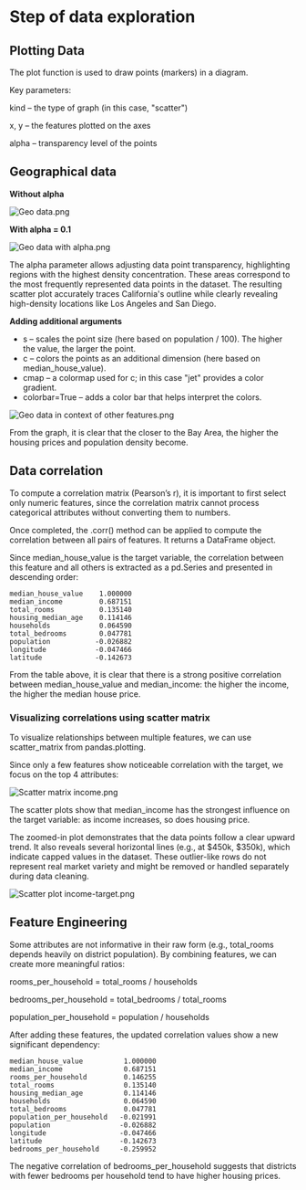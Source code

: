 # Step of data exploration

## Plotting Data

The plot function is used to draw points (markers) in a diagram.

Key parameters:

kind – the type of graph (in this case, "scatter")

x, y – the features plotted on the axes

alpha – transparency level of the points 

## Geographical data

**Without alpha**

![Geo data.png](../assets/chapter_1/geographical_data.png)

**With alpha = 0.1**

![Geo data with alpha.png](../assets/chapter_1/geo_data_alpha.png)

The alpha parameter allows adjusting data point transparency, 
highlighting regions with the highest density concentration. 
These areas correspond to the most frequently represented 
data points in the dataset. The resulting scatter plot accurately 
traces California's outline while clearly revealing high-density 
locations like Los Angeles and San Diego.

**Adding additional arguments**

* s – scales the point size (here based on population / 100). The higher the value, the larger the point.
* c – colors the points as an additional dimension (here based on median_house_value).
* cmap – a colormap used for c; in this case "jet" provides a color gradient.
* colorbar=True – adds a color bar that helps interpret the colors.

![Geo data in context of other features.png](../assets/chapter_1/geo_data_with_features.png)

From the graph, it is clear that the closer to the Bay Area, the higher the housing prices and population density become.


## Data correlation

To compute a correlation matrix (Pearson’s r), it is important to first select only numeric features, 
since the correlation matrix cannot process categorical attributes without converting them to numbers.

Once completed, the .corr() method can be applied to compute the correlation between all pairs of features.
It returns a DataFrame object.

Since median_house_value is the target variable, the correlation between this feature and all 
others is extracted as a pd.Series and presented in descending order:

```
median_house_value    1.000000
median_income         0.687151
total_rooms           0.135140
housing_median_age    0.114146
households            0.064590
total_bedrooms        0.047781
population           -0.026882
longitude            -0.047466
latitude             -0.142673
```

From the table above, it is clear that there is a strong positive correlation between 
median_house_value and median_income: the higher the income, the higher the median house price.

### Visualizing correlations using scatter matrix

To visualize relationships between multiple features, we can use scatter_matrix from pandas.plotting.

Since only a few features show noticeable correlation with the target, we focus on the top 4 attributes:

![Scatter matrix income.png](../assets/chapter_1/scatter_matrix_income.png)

The scatter plots show that median_income has the strongest influence on the target variable:
as income increases, so does housing price.

The zoomed-in plot demonstrates that the data points follow a clear upward trend.
It also reveals several horizontal lines (e.g., at $450k, $350k), which indicate capped values in the dataset.
These outlier-like rows do not represent real market variety 
and might be removed or handled separately during data cleaning.

![Scatter plot income-target.png](../assets/chapter_1/scatter_plot_income_target.png)

## Feature Engineering

Some attributes are not informative in their raw form (e.g., total_rooms depends heavily on district population).
By combining features, we can create more meaningful ratios:

rooms_per_household = total_rooms / households

bedrooms_per_household = total_bedrooms / total_rooms

population_per_household = population / households

After adding these features, the updated correlation values show a new significant dependency:

```
median_house_value          1.000000
median_income               0.687151
rooms_per_household         0.146255
total_rooms                 0.135140
housing_median_age          0.114146
households                  0.064590
total_bedrooms              0.047781
population_per_household   -0.021991
population                 -0.026882
longitude                  -0.047466
latitude                   -0.142673
bedrooms_per_household     -0.259952
```

The negative correlation of bedrooms_per_household suggests that districts with fewer bedrooms
per household tend to have higher housing prices.




